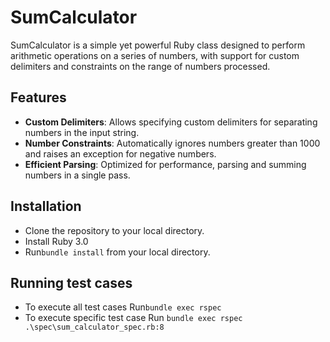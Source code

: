 # SumCalculator

SumCalculator is a simple yet powerful Ruby class designed to perform arithmetic operations on a series of numbers, with support for custom delimiters and constraints on the range of numbers processed.

## Features

- **Custom Delimiters**: Allows specifying custom delimiters for separating numbers in the input string.
- **Number Constraints**: Automatically ignores numbers greater than 1000 and raises an exception for negative numbers.
- **Efficient Parsing**: Optimized for performance, parsing and summing numbers in a single pass.

## Installation

- Clone the repository to your local directory.
- Install Ruby 3.0
- Run```bundle install``` from your local directory.

## Running test cases

- To execute all test cases Run```bundle exec rspec```
- To execute specific test case Run ```bundle exec rspec .\spec\sum_calculator_spec.rb:8```


